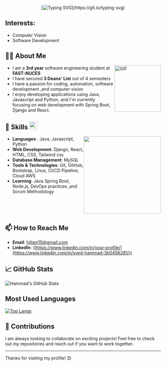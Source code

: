 <div align="center">

 [![Typing SVG](https://readme-typing-svg.herokuapp.com?font=Architects+Daughter&color=93a19f&size=30&lines=Hi+!+I+am+Hammad+Ali+Jilani....)](https://git.io/typing-svg)

</div>


## Interests:
- Computer Vision
- Software Development


## 👨‍💻 About Me
<img align="right" alt="GIF" height="150px" src="https://media.giphy.com/media/du3J3cXyzhj75IOgvA/giphy.gif" />

- I am a **3rd year** software engineering student at **FAST-NUCES**
- I have secured **3 Deans' List** out of 4 semesters
- I have a passion for coding, automation, software development ,and computer vision
- I enjoy developing applications using Java, Javascript and Python, and I'm currently focusing on web development with Spring Boot, Django and React.


## 🚀 Skills <img src = "https://media2.giphy.com/media/QssGEmpkyEOhBCb7e1/giphy.gif?cid=ecf05e47a0n3gi1bfqntqmob8g9aid1oyj2wr3ds3mg700bl&rid=giphy.gif" width = 25px> </h2>

<img align="right" src="https://github.com/Anmol-Baranwal/Cool-GIFs-For-GitHub/assets/74038190/219bcc70-f5dc-466b-9a60-29653d8e8433" align="center" width="250px" style="padding: 0; margin: 0;">

- **Languages** : Java, Javascript, Python
- **Web Development**: Django, React, HTML, CSS, Tailwind css
- **Database Management**: MySQL
- **Tools & Technologies**: Git, GitHub, Bootstrap, Linux, CI/CD Pipeline, Cloud AWS
- **Learning**: Java Spring Boot, Node.js, DevOps practices ,and Scrum Methodology 

<br><br><br>
## 📫 How to Reach Me

- **Email**: [hjilani15@gmail.com](mailto:hjilani15@gmail.com)
- **LinkedIn**: ([https://www.linkedin.com/in/your-profile/](https://www.linkedin.com/in/syed-hammad-3b0456281/))

## 📈 GitHub Stats

![Hammad's GitHub Stats](https://github-readme-stats.vercel.app/api?username=Hammad-Jilani&show_icons=true&hide_title=true&count_private=true&theme=radical)

## Most Used Languages
[![Top Langs](https://github-readme-stats.vercel.app/api/top-langs/?username=Hammad-Jilani&layout=pie)](https://github.com/Hammad-Jilani/github-readme-stats)


## 🌟 Contributions

I am always looking to collaborate on exciting projects! Feel free to check out my repositories and reach out if you want to work together.

---

Thanks for visiting my profile! 😊
